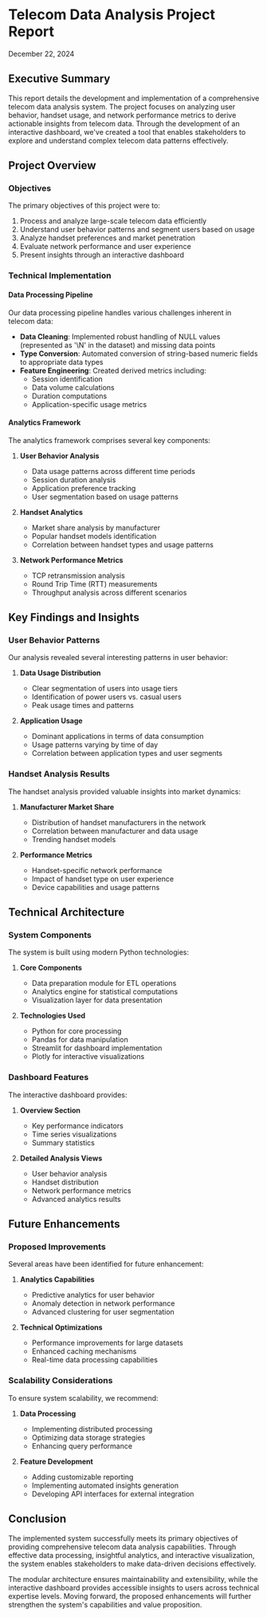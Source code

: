 # Telecom Data Analysis Project Report
December 22, 2024

## Executive Summary
This report details the development and implementation of a comprehensive telecom data analysis system. The project focuses on analyzing user behavior, handset usage, and network performance metrics to derive actionable insights from telecom data. Through the development of an interactive dashboard, we've created a tool that enables stakeholders to explore and understand complex telecom data patterns effectively.

## Project Overview

### Objectives
The primary objectives of this project were to:
1. Process and analyze large-scale telecom data efficiently
2. Understand user behavior patterns and segment users based on usage
3. Analyze handset preferences and market penetration
4. Evaluate network performance and user experience
5. Present insights through an interactive dashboard

### Technical Implementation

#### Data Processing Pipeline
Our data processing pipeline handles various challenges inherent in telecom data:

* **Data Cleaning**: Implemented robust handling of NULL values (represented as '\\N' in the dataset) and missing data points
* **Type Conversion**: Automated conversion of string-based numeric fields to appropriate data types
* **Feature Engineering**: Created derived metrics including:
  - Session identification
  - Data volume calculations
  - Duration computations
  - Application-specific usage metrics

#### Analytics Framework
The analytics framework comprises several key components:

1. **User Behavior Analysis**
   - Data usage patterns across different time periods
   - Session duration analysis
   - Application preference tracking
   - User segmentation based on usage patterns

2. **Handset Analytics**
   - Market share analysis by manufacturer
   - Popular handset models identification
   - Correlation between handset types and usage patterns

3. **Network Performance Metrics**
   - TCP retransmission analysis
   - Round Trip Time (RTT) measurements
   - Throughput analysis across different scenarios

## Key Findings and Insights

### User Behavior Patterns
Our analysis revealed several interesting patterns in user behavior:

1. **Data Usage Distribution**
   - Clear segmentation of users into usage tiers
   - Identification of power users vs. casual users
   - Peak usage times and patterns

2. **Application Usage**
   - Dominant applications in terms of data consumption
   - Usage patterns varying by time of day
   - Correlation between application types and user segments

### Handset Analysis Results
The handset analysis provided valuable insights into market dynamics:

1. **Manufacturer Market Share**
   - Distribution of handset manufacturers in the network
   - Correlation between manufacturer and data usage
   - Trending handset models

2. **Performance Metrics**
   - Handset-specific network performance
   - Impact of handset type on user experience
   - Device capabilities and usage patterns

## Technical Architecture

### System Components
The system is built using modern Python technologies:

1. **Core Components**
   - Data preparation module for ETL operations
   - Analytics engine for statistical computations
   - Visualization layer for data presentation

2. **Technologies Used**
   - Python for core processing
   - Pandas for data manipulation
   - Streamlit for dashboard implementation
   - Plotly for interactive visualizations

### Dashboard Features
The interactive dashboard provides:

1. **Overview Section**
   - Key performance indicators
   - Time series visualizations
   - Summary statistics

2. **Detailed Analysis Views**
   - User behavior analysis
   - Handset distribution
   - Network performance metrics
   - Advanced analytics results

## Future Enhancements

### Proposed Improvements
Several areas have been identified for future enhancement:

1. **Analytics Capabilities**
   - Predictive analytics for user behavior
   - Anomaly detection in network performance
   - Advanced clustering for user segmentation

2. **Technical Optimizations**
   - Performance improvements for large datasets
   - Enhanced caching mechanisms
   - Real-time data processing capabilities

### Scalability Considerations
To ensure system scalability, we recommend:

1. **Data Processing**
   - Implementing distributed processing
   - Optimizing data storage strategies
   - Enhancing query performance

2. **Feature Development**
   - Adding customizable reporting
   - Implementing automated insights generation
   - Developing API interfaces for external integration

## Conclusion
The implemented system successfully meets its primary objectives of providing comprehensive telecom data analysis capabilities. Through effective data processing, insightful analytics, and interactive visualization, the system enables stakeholders to make data-driven decisions effectively.

The modular architecture ensures maintainability and extensibility, while the interactive dashboard provides accessible insights to users across technical expertise levels. Moving forward, the proposed enhancements will further strengthen the system's capabilities and value proposition.

